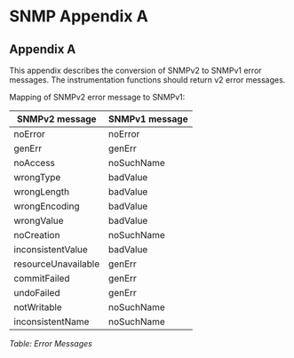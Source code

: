 # SNMP Appendix A

## Appendix A

This appendix describes the conversion of SNMPv2 to SNMPv1 error messages. The instrumentation functions should return v2 error messages.

Mapping of SNMPv2 error message to SNMPv1:

| SNMPv2 message | SNMPv1 message |
|----------------|----------------|
| noError | noError |
| genErr | genErr |
| noAccess | noSuchName |
| wrongType | badValue |
| wrongLength | badValue |
| wrongEncoding | badValue |
| wrongValue | badValue |
| noCreation | noSuchName |
| inconsistentValue | badValue |
| resourceUnavailable | genErr |
| commitFailed | genErr |
| undoFailed | genErr |
| notWritable | noSuchName |
| inconsistentName | noSuchName |


*Table: Error Messages*
